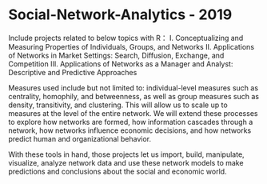 # Social-Network-Analytics - 2019

Include projects related to below topics with R：
I.	 Conceptualizing and Measuring Properties of Individuals, Groups, and Networks
II.	 Applications of Networks in Market Settings: Search, Diffusion, Exchange, and Competition
III. Applications of Networks as a Manager and Analyst: Descriptive and Predictive Approaches

Measures used include but not limited to:
individual-level measures such as centrality, homophily, and betweenness, as well as group measures such as density, transitivity, and clustering. This will allow us to scale up to measures at the level of the entire network. We will extend these processes to explore how networks are formed, how information cascades through a network, how networks influence economic decisions, and how networks predict human and organizational behavior. 

With these tools in hand, those projects let us import, build, manipulate, visualize, analyze network data and use these network models to make predictions and conclusions about the social and economic world. 

